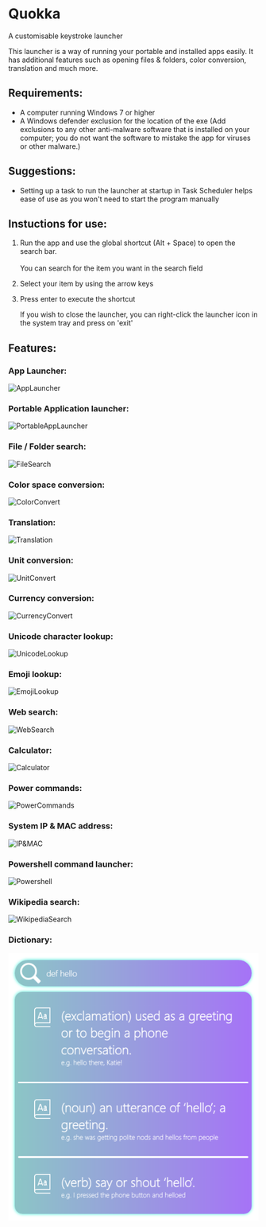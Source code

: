 # Quokka
A customisable keystroke launcher

This launcher is a way of running your portable and installed apps easily. It has additional features such as opening files & folders, color conversion, translation and much more.

## Requirements:
 - A computer running Windows 7 or higher
 - A Windows defender exclusion for the location of the exe (Add exclusions to any other anti-malware software that is installed on your computer; you do not want the software to mistake the app for viruses or other malware.)

## Suggestions:
 - Setting up a task to run the launcher at startup in Task Scheduler helps ease of use as you won't need to start the program manually

## Instuctions for use:
1. Run the app and use the global shortcut (Alt + Space) to open the search bar.<br><br>
    You can search for the item you want in the search field
2. Select your item by using the arrow keys
3. Press enter to execute the shortcut

    If you wish to close the launcher, you can right-click the launcher icon in the system tray and press on 'exit'

## Features:
### App Launcher:
![AppLauncher]()
<br>
### Portable Application launcher:
![PortableAppLauncher]()
<br>
### File / Folder search:
![FileSearch]()
<br>
### Color space conversion:
![ColorConvert]()
<br>
### Translation:
![Translation]()
<br>
### Unit conversion:
![UnitConvert]()
<br>
### Currency conversion:
![CurrencyConvert]()
<br>
### Unicode character lookup:
![UnicodeLookup]()
<br>
### Emoji lookup:
![EmojiLookup]()
<br>
### Web search:
![WebSearch]()
<br>
### Calculator:
![Calculator]()
<br>
### Power commands:
![PowerCommands]()
<br>
### System IP & MAC address:
![IP&MAC]()
<br>
### Powershell command launcher:
![Powershell]()
<br>
### Wikipedia search:
![WikipediaSearch]()
<br>
### Dictionary:
![Dictionary](https://raw.githubusercontent.com/Faeq-F/Quokka/main/docs/QuokkaPreview.png)

